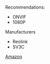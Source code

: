 Recommendations:

* ONVIF
* 1080P

Manufacturers
* Reolink
* SV3C


[Amazon](https://www.amazon.com/SV3C-Megapixels-2592x1944-Waterproof-Detection/dp/B07RWRY39V/ref=sr_1_1_sspa?crid=2PC2CZ03DVFQ1&keywords=sv3c&qid=1667679187&sprefix=sv3%2Caps%2C283&sr=8-1-spons&ufe=app_do%3Aamzn1.fos.f5122f16-c3e8-4386-bf32-63e904010ad0&psc=1)
